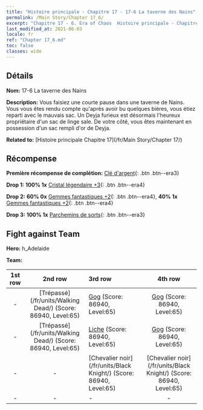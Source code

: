 ```yaml
---
title: "Histoire principale - Chapitre 17 - 17-6 La taverne des Nains"
permalink: /Main Story/Chapter 17_6/
excerpt: "Chapitre 17 - 6. Era of Chaos  Histoire principale - Chapitre 17_6. 17-6 La taverne des Nains"
last_modified_at: 2021-06-03
locale: fr
ref: "Chapter 17_6.md"
toc: false
classes: wide
---
```


## Détails

 **Nom:** 17-6 La taverne des Nains

 **Description:** Vous faisiez une courte pause dans une taverne de Nains. Vous vous êtes rendu compte qu'après avoir bu quelques bières, vous étiez reparti avec le mauvais sac. Un Deyja furieux est désormais l'heureux propriétaire d'un sac de linge sale. De votre côté, vous êtes maintenant en possession d'un sac rempli d'or de Deyja.

 **Related to:** [Histoire principale Chapitre 17](/fr/Main Story/Chapter 17/)

## Récompense

 **Première récompense de complétion:** [Clé d'argent](/ItemsFR/con_693/){: .btn .btn--era3}

 **Drop 1:** **100% 1x** [Cristal légendaire +3](/ItemsFR/mat_59/){: .btn .btn--era4}

 **Drop 2:** **60% 0x** [Gemmes fantastiques +2](/ItemsFR/mat_51/){: .btn .btn--era4}, **40% 1x** [Gemmes fantastiques +2](/ItemsFR/mat_51/){: .btn .btn--era4}

 **Drop 3:** **100% 1x** [Parchemins de sorts](/ItemsFR/con_694/){: .btn .btn--era3}


## Fight against Team
 **Hero:** h_Adelaide

 **Team:**


  | 1st row | 2nd row | 3rd row | 4th row |
  |:----:|:----:|:----|:----:|
  | - | [Trépassé](/fr/units/Walking Dead/) (Score: 86940, Level:65)  | [Gog](/fr/units/Gog/) (Score: 86940, Level:65)  | [Gog](/fr/units/Gog/) (Score: 86940, Level:65)  |
  | - | [Trépassé](/fr/units/Walking Dead/) (Score: 86940, Level:65)  | [Liche](/fr/units/Lich/) (Score: 86940, Level:65)  | [Gog](/fr/units/Gog/) (Score: 86940, Level:65)  |
  | - | - | [Chevalier noir](/fr/units/Black Knight/) (Score: 86940, Level:65)  | [Chevalier noir](/fr/units/Black Knight/) (Score: 86940, Level:65)  |
  | - | - | - | - |


